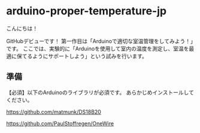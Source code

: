 # arduino-proper-temperature-jp

こんにちは！

GitHubデビューです！
第一作目は「Arduinoで適切な室温管理をしてみよう！」です。
ここでは、実験的に「Arduinoを使用して室内の温度を測定し、室温を最適に保てるようにサポートしよう」という試みを行います。

## 準備
【必須】以下のArduinoのライブラリが必須です。
あらかじめインストールしてください。

https://github.com/matmunk/DS18B20

https://github.com/PaulStoffregen/OneWire
